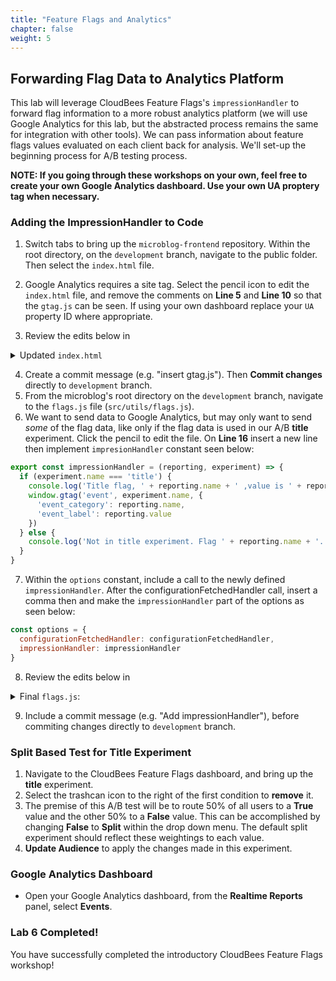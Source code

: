 ```yaml
---
title: "Feature Flags and Analytics"
chapter: false
weight: 5
--- 
```


## Forwarding Flag Data to Analytics Platform
This lab will leverage CloudBees Feature Flags's `impressionHandler` to forward flag information to a more robust analytics platform (we will use Google Analytics for this lab, but the abstracted process remains the same for integration with other tools). We can pass information about feature flags values evaluated on each client back for analysis. We'll set-up the beginning process for A/B testing process.

**NOTE: If you going through these workshops on your own, feel free to create your own Google Analytics dashboard. Use your own UA proptery tag when necessary.**


### Adding the ImpressionHandler to Code

1. Switch tabs to bring up the `microblog-frontend` repository. Within the root directory, on the `development` branch, navigate to the public folder. Then select the `index.html` file.
2. Google Analytics requires a site tag. Select the pencil icon to edit the `index.html` file, and remove the comments on **Line 5** and **Line 10** so that the `gtag.js` can be seen. If using your own dashboard replace your `UA` property ID where appropriate.

3. Review the edits below in
<details><summary>Updated <code>index.html</code></summary>

```html
<!DOCTYPE html>
<html lang="en">
<head>
    <!-- Global site tag (gtag.js) - Google Analytics -->
    <script async src="https://www.googletagmanager.com/gtag/js?id=UA-165275127-1"></script>
    <script>
        window.dataLayer = window.dataLayer || [];
        function gtag(){dataLayer.push(arguments);}
        gtag('js', new Date());
        gtag('config', 'UA-165275127-1');
    </script>
    <meta charset="utf-8">
    <meta http-equiv="X-UA-Compatible" content="IE=edge">
    <meta name="viewport" content="width=device-width,initial-scale=1.0">
    <link rel="icon" href="<%= BASE_URL %>favicon.ico">
    <title>microblog</title>
    <link rel="stylesheet" href="https://use.fontawesome.com/releases/v5.2.0/css/all.css">
</head>
<body>
<noscript>
    <strong>We're sorry but microblog-frontend doesn't work properly without JavaScript enabled. Please enable it to
        continue.</strong>
</noscript>
<div id="app"></div>
<!-- built files will be auto injected -->
</body>
</html>

```
</details>

4. Create a commit message (e.g. "insert gtag.js"). Then **Commit changes** directly to `development` branch.
5. From the microblog's root directory on the `development` branch, navigate to the `flags.js` file (`src/utils/flags.js`).
6. We want to send data to Google Analytics, but may only want to send _some_ of the flag data, like only if the flag data is used in our A/B **title** experiment. Click the pencil to edit the file. On **Line 16** insert a new line then implement `impresionHandler` constant seen below:
```javascript
export const impressionHandler = (reporting, experiment) => {
  if (experiment.name === 'title') {
    console.log('Title flag, ' + reporting.name + ' ,value is ' + reporting.value)
    window.gtag('event', experiment.name, {
      'event_category': reporting.name,
      'event_label': reporting.value
    })
  } else {
    console.log('Not in title experiment. Flag ' + reporting.name + '. default value ' + reporting.value + ' was used')
  }
}
```

7. Within the `options` constant, include a call to the newly defined `impressionHandler`. After the configurationFetchedHandler call, insert a comma then and make the `impressionHandler` part of the options as seen below:
```javascript
const options = {
  configurationFetchedHandler: configurationFetchedHandler,
  impressionHandler: impressionHandler
}
```

8. Review the edits below in
<details><summary>Final <code>flags.js</code>:</summary>

```javascript
import Rox from 'rox-browser'
import { store } from '../store'
import { betaAccess } from './users'

export const Flags = {
  sidebar: new Rox.Flag(false),
  title: new Rox.Flag(false)
}

export const configurationFetchedHandler = fetcherResults => {
  console.log('The configuration status is: ' + fetcherResults.fetcherStatus)
  if (fetcherResults.hasChanges && fetcherResults.fetcherStatus === 'APPLIED_FROM_NETWORK') {
    window.location.reload(false)
  } else if (fetcherResults.fetcherStatus === 'ERROR_FETCH_FAILED') {
    console.log('Error occured! Details are: ' + fetcherResults.errorDetails)
  }
}

export const impressionHandler = (reporting, experiment) => {
  if (experiment.name === 'title) {
    console.log('Title flag, ' + reporting.name + ' ,value is ' + reporting.value)
    window.gtag('event', experiment.name, {
      'event_category': reporting.name,
      'event_label': reporting.value
    })
  } else {
    console.log('Not in title experiment. Flag ' + reporting.name + '. default value ' + reporting.value + ' was used')
  }
}

async function initRollout () {
  const options = {
    configurationFetchedHandler: configurationFetchedHandler,
    impressionHandler: impressionHandler     
  }
  Rox.setCustomBooleanProperty('isLoggedIn', store.getters.isLoggedIn)
  Rox.setCustomBooleanProperty('hasBetaAccess', betaAccess())
  Rox.register('default', Flags)
  await Rox.setup(process.env.VUE_APP_ROLLOUT_KEY, options)
}

initRollout().then(function () {
  console.log('Done loading Rollout')
})

```
</details>

9. Include a commit message (e.g. "Add impressionHandler"), before commiting changes directly to `development` branch.

### Split Based Test for Title Experiment

1. Navigate to the CloudBees Feature Flags dashboard, and bring up the **title** experiment.
2. Select the trashcan icon to the right of the first condition to **remove** it.
3. The premise of this A/B test will be to route 50% of all users to a **True** value and the other 50% to a **False** value. This can be accomplished by changing **False** to **Split** within the drop down menu. The default split experiment should reflect these weightings to each value.
4. **Update Audience** to apply the changes made in this experiment.

### Google Analytics Dashboard

* Open your Google Analytics dashboard, from the **Realtime Reports** panel, select **Events**.

### Lab 6 Completed!
You have successfully completed the introductory CloudBees Feature Flags workshop!
